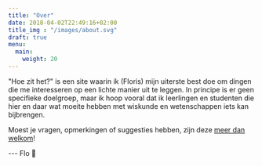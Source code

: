 ```yaml
---
title: "Over"
date: 2018-04-02T22:49:16+02:00
title_img : "/images/about.svg"
draft: true
menu:
  main:
    weight: 20
---
```

"Hoe zit het?" is een site waarin ik (Floris) mijn uiterste best doe om dingen die me interesseren op een lichte manier uit te leggen. In principe is er  geen specifieke doelgroep, maar ik hoop vooral dat ik leerlingen en studenten die hier en daar wat moeite hebben met wiskunde en wetenschappen iets kan bijbrengen.

Moest je vragen, opmerkingen of suggesties hebben, zijn deze [meer dan welkom](/contact)!

--- Flo :wave:
